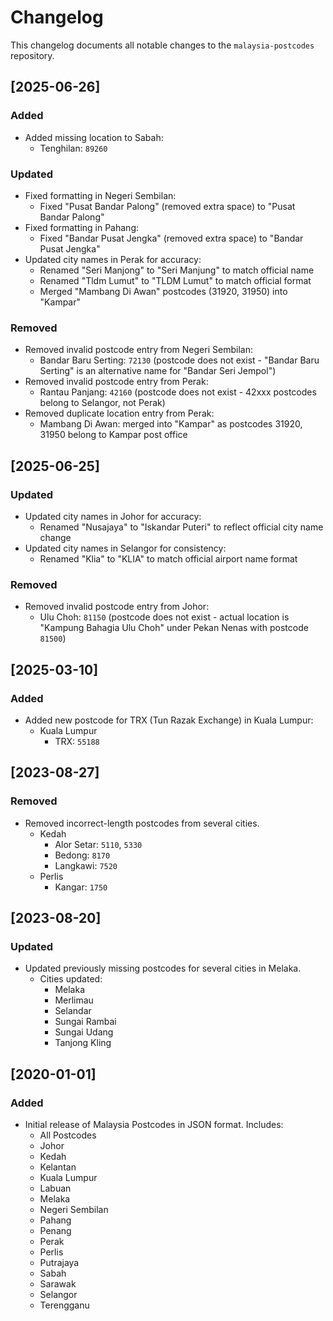 # Changelog

This changelog documents all notable changes to the `malaysia-postcodes` repository.

## [2025-06-26]

### Added

- Added missing location to Sabah:
  - Tenghilan: `89260`

### Updated

- Fixed formatting in Negeri Sembilan:
  - Fixed "Pusat  Bandar Palong" (removed extra space) to "Pusat Bandar Palong"
- Fixed formatting in Pahang:
  - Fixed "Bandar Pusat  Jengka" (removed extra space) to "Bandar Pusat Jengka"
- Updated city names in Perak for accuracy:
  - Renamed "Seri Manjong" to "Seri Manjung" to match official name
  - Renamed "Tldm Lumut" to "TLDM Lumut" to match official format
  - Merged "Mambang Di Awan" postcodes (31920, 31950) into "Kampar"

### Removed

- Removed invalid postcode entry from Negeri Sembilan:
  - Bandar Baru Serting: `72130` (postcode does not exist - "Bandar Baru Serting" is an alternative name for "Bandar Seri Jempol")
- Removed invalid postcode entry from Perak:
  - Rantau Panjang: `42160` (postcode does not exist - 42xxx postcodes belong to Selangor, not Perak)
- Removed duplicate location entry from Perak:
  - Mambang Di Awan: merged into "Kampar" as postcodes 31920, 31950 belong to Kampar post office

## [2025-06-25]

### Updated

- Updated city names in Johor for accuracy:
  - Renamed "Nusajaya" to "Iskandar Puteri" to reflect official city name change
- Updated city names in Selangor for consistency:
  - Renamed "Klia" to "KLIA" to match official airport name format

### Removed

- Removed invalid postcode entry from Johor:
  - Ulu Choh: `81150` (postcode does not exist - actual location is "Kampung Bahagia Ulu Choh" under Pekan Nenas with postcode `81500`)

## [2025-03-10]

### Added

- Added new postcode for TRX (Tun Razak Exchange) in Kuala Lumpur:
  - Kuala Lumpur
    - TRX: `55188`

## [2023-08-27]

### Removed

- Removed incorrect-length postcodes from several cities.
  - Kedah
    - Alor Setar: `5110`, `5330`
    - Bedong: `8170`
    - Langkawi: `7520`
  - Perlis
    - Kangar: `1750`

## [2023-08-20]

### Updated

- Updated previously missing postcodes for several cities in Melaka.
  - Cities updated:
    - Melaka
    - Merlimau
    - Selandar
    - Sungai Rambai
    - Sungai Udang
    - Tanjong Kling

## [2020-01-01]

### Added

- Initial release of Malaysia Postcodes in JSON format. Includes:
  - All Postcodes
  - Johor
  - Kedah
  - Kelantan
  - Kuala Lumpur
  - Labuan
  - Melaka
  - Negeri Sembilan
  - Pahang
  - Penang
  - Perak
  - Perlis
  - Putrajaya
  - Sabah
  - Sarawak
  - Selangor
  - Terengganu
